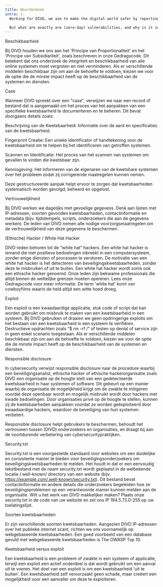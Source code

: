```yaml
---
title: Woordenboek
intro: |-
  Working for DIVD, we aim to make the digital world safer by reporting vulnerabilities we find in digital systems to the people who can mitigate them.

  But what are exactly are (zero-day) vulnerabilities, and why is it so important to find them as soon as possible? Find these (and other) frequently used cyber security definitions on this page.
---
```

Beschikbaarheid

Bij DIVD houden we ons aan het 'Principe van Proportionaliteit' en het 'Principe van Subsidiariteit', zoals beschreven in onze Gedragscode. Dit betekent dat ons onderzoek de integriteit en beschikbaarheid van alle online systemen moet vergroten en niet verminderen. Als er verschillende middelen beschikbaar zijn om aan de behoefte te voldoen, kiezen we voor de optie die de minste impact heeft op de beschikbaarheid van de systemen en diensten.

Case

Wanneer DIVD spreekt over een "case", verwijzen we naar een record of bestand dat is aangemaakt om het proces van het aanpakken van een specifieke kwetsbaarheid te documenteren en te beheren. Dit bevat doorgaans details zoals:

Beschrijving van de Kwetsbaarheid: Informatie over de aard en specificaties van de kwetsbaarheid.

Fingerprint Creatie: Een unieke identificator of handtekening voor de kwetsbaarheid om te helpen bij het identificeren van getroffen systemen.

Scannen en Identificatie: Het proces van het scannen van systemen om gevallen te vinden die kwetsbaar zijn.

Kennisgeving: Het informeren van de eigenaren van de kwetsbare systemen over het probleem zodat zij corrigerende maatregelen kunnen nemen.

Deze gestructureerde aanpak helpt ervoor te zorgen dat kwetsbaarheden systematisch worden gevolgd, beheerd en opgelost.

Vertrouwelijkheid

Bij DIVD werken we dagelijks met gevoelige gegevens. Denk aan lijsten met IP-adressen, soorten gevonden kwetsbaarheden, contactinformatie en metadata (bijv. tijdstempels, scripts, onderzoekers die aan de gegevens werken). De leden van DIVD nemen alle nodige voorzorgsmaatregelen om de vertrouwelijkheid van deze gegevens te beschermen.

(Ethische) Hacker / White Hat Hacker

DIVD-leden behoren tot de “white hat” hackers. Een white hat hacker is iemand die met positieve bedoelingen inbreekt in een computersysteem, zonder enige diensten of processen te verstoren. De motivatie van een white hat hacker is het detecteren van beveiligingskwetsbaarheden, zonder deze te misbruiken of uit te buiten. Een white hat hacker wordt soms ook een ethische hacker genoemd. Onze leden zijn bekwame professionals die altijd binnen de wettelijke grenzen moeten opereren. Lees onze Gedragscode voor meer informatie. De term 'white hat' komt van cowboyfilms waarin de held altijd een witte hoed droeg.

Exploit

Een exploit is een kwaadaardige applicatie, stuk code of script dat kan worden gebruikt om misbruik te maken van een kwetsbaarheid in een systeem. Bij DIVD gebruiken of draaien we geen opdringerige exploits om het bestaan van een kwetsbaarheid in een systeem te verifiëren. Destructieve opdrachten zoals “$ rm -rf /” of testen op denial of service zijn in geen enkel scenario toegestaan. Als er verschillende middelen beschikbaar zijn om aan de behoefte te voldoen, kiezen we voor de optie die de minste impact heeft op de beschikbaarheid van de systemen en diensten.

Responsible disclosure

In cybersecurity verwijst responsible disclosure naar de procedure waarbij een beveiligingsanalist, ethische hacker of ethische hackerorganisatie zoals DIVD een organisatie op de hoogte stelt van een gedetecteerde kwetsbaarheid in haar systemen of software. Dit gebeurt op een manier waarbij de organisatie de mogelijkheid krijgt om de zwakte te mitigeren voordat deze openbaar wordt en mogelijk misbruikt wordt door hackers met kwade bedoelingen. Door organisaties privé op de hoogte te stellen, kunnen zij de kwetsbaarheden aanpakken voordat ze worden geëxploiteerd door kwaadaardige hackers, waardoor de beveiliging van hun systemen verbetert.

Responsible disclosure helpt gebruikers te beschermen, behoudt het vertrouwen tussen (DIVD) onderzoekers en organisaties, en draagt bij aan de voortdurende verbetering van cybersecuritypraktijken.

Security.txt

Security.txt is een voorgestelde standaard voor websites om een duidelijke en consistente manier te bieden voor beveiligingsonderzoekers om beveiligingskwetsbaarheden te melden. Het houdt in dat er een eenvoudig tekstbestand met de naam security.txt wordt geplaatst in de welbekende locatie /.well-known/ directory van een website (bijv. https://example.com/.well-known/security.txt). Dit bestand bevat contactinformatie en andere details die onderzoekers begeleiden hoe ze beveiligingsproblemen op een verantwoorde manier kunnen melden aan de organisatie. Wilt u het werk van DIVD makkelijker maken? Plaats onze security.txt in de code van uw website en zet ons IP 194.5.73.0-255 op uw toelatingslijst.

Soorten kwetsbaarheden

Er zijn verschillende soorten kwetsbaarheden. Aangezien DIVD IP-adressen over het publieke internet scant, richten we ons voornamelijk op webgebaseerde kwetsbaarheden. Een goed voorbeeld van een database gevuld met webgebaseerde kwetsbaarheden is The OWASP Top 10.

Kwetsbaarheid versus exploit

Een kwetsbaarheid is een probleem of zwakte in een systeem of applicatie, terwijl een exploit een actief onderdeel is dat wordt gebruikt om een aanval uit te voeren. Het doel van een exploit is om een kwetsbaarheid 'uit te buiten'. Een kwetsbaarheid zelf veroorzaakt geen schade, maar creëert een mogelijkheid voor een aanvaller om deze te exploiteren.
